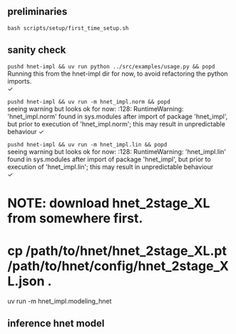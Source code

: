 
## preliminaries  

`bash scripts/setup/first_time_setup.sh`  

## sanity check

`pushd hnet-impl && uv run python ../src/examples/usage.py && popd`  
Running this from the hnet-impl dir for now, to avoid refactoring the python imports.  
✓  

`pushd hnet-impl && uv run -m hnet_impl.norm && popd`  
seeing warning but looks ok for now: <frozen runpy>:128: RuntimeWarning: 'hnet_impl.norm' found in sys.modules after import of package 'hnet_impl', but prior to execution of 'hnet_impl.norm'; this may result in unpredictable behaviour
✓

`pushd hnet-impl && uv run -m hnet_impl.lin && popd`  
seeing warning but looks ok for now: <frozen runpy>:128: RuntimeWarning: 'hnet_impl.lin' found in sys.modules after import of package 'hnet_impl', but prior to execution of 'hnet_impl.lin'; this may result in unpredictable behaviour  
✓  

# NOTE: download hnet_2stage_XL from somewhere first.
# cp /path/to/hnet/hnet_2stage_XL.pt /path/to/hnet/config/hnet_2stage_XL.json .
uv run -m hnet_impl.modeling_hnet

## inference hnet model  


